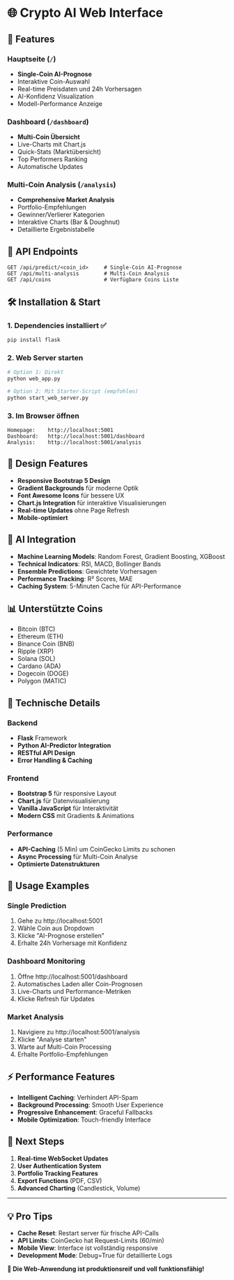 # 🌐 Crypto AI Web Interface

## 🚀 Features

### **Hauptseite** (`/`)
- **Single-Coin AI-Prognose**
- Interaktive Coin-Auswahl
- Real-time Preisdaten und 24h Vorhersagen
- AI-Konfidenz Visualization
- Modell-Performance Anzeige

### **Dashboard** (`/dashboard`)
- **Multi-Coin Übersicht**
- Live-Charts mit Chart.js
- Quick-Stats (Marktübersicht)
- Top Performers Ranking
- Automatische Updates

### **Multi-Coin Analysis** (`/analysis`)
- **Comprehensive Market Analysis**
- Portfolio-Empfehlungen
- Gewinner/Verlierer Kategorien
- Interaktive Charts (Bar & Doughnut)
- Detaillierte Ergebnistabelle

## 🎯 API Endpoints

```
GET /api/predict/<coin_id>     # Single-Coin AI-Prognose
GET /api/multi-analysis        # Multi-Coin Analysis
GET /api/coins                 # Verfügbare Coins Liste
```

## 🛠️ Installation & Start

### 1. Dependencies installiert ✅
```bash
pip install flask
```

### 2. Web Server starten
```bash
# Option 1: Direkt
python web_app.py

# Option 2: Mit Starter-Script (empfohlen)
python start_web_server.py
```

### 3. Im Browser öffnen
```
Homepage:    http://localhost:5001
Dashboard:   http://localhost:5001/dashboard  
Analysis:    http://localhost:5001/analysis
```

## 🎨 Design Features

- **Responsive Bootstrap 5 Design**
- **Gradient Backgrounds** für moderne Optik
- **Font Awesome Icons** für bessere UX
- **Chart.js Integration** für interaktive Visualisierungen
- **Real-time Updates** ohne Page Refresh
- **Mobile-optimiert**

## 🧠 AI Integration

- **Machine Learning Models**: Random Forest, Gradient Boosting, XGBoost
- **Technical Indicators**: RSI, MACD, Bollinger Bands
- **Ensemble Predictions**: Gewichtete Vorhersagen
- **Performance Tracking**: R² Scores, MAE
- **Caching System**: 5-Minuten Cache für API-Performance

## 📊 Unterstützte Coins

- Bitcoin (BTC)
- Ethereum (ETH) 
- Binance Coin (BNB)
- Ripple (XRP)
- Solana (SOL)
- Cardano (ADA)
- Dogecoin (DOGE)
- Polygon (MATIC)

## 🔧 Technische Details

### Backend
- **Flask** Framework
- **Python AI-Predictor Integration**
- **RESTful API Design**
- **Error Handling & Caching**

### Frontend  
- **Bootstrap 5** für responsive Layout
- **Chart.js** für Datenvisualisierung
- **Vanilla JavaScript** für Interaktivität
- **Modern CSS** mit Gradients & Animations

### Performance
- **API-Caching** (5 Min) um CoinGecko Limits zu schonen
- **Async Processing** für Multi-Coin Analyse
- **Optimierte Datenstrukturen**

## 🚀 Usage Examples

### Single Prediction
1. Gehe zu http://localhost:5001
2. Wähle Coin aus Dropdown
3. Klicke "AI-Prognose erstellen"
4. Erhalte 24h Vorhersage mit Konfidenz

### Dashboard Monitoring  
1. Öffne http://localhost:5001/dashboard
2. Automatisches Laden aller Coin-Prognosen
3. Live-Charts und Performance-Metriken
4. Klicke Refresh für Updates

### Market Analysis
1. Navigiere zu http://localhost:5001/analysis
2. Klicke "Analyse starten"
3. Warte auf Multi-Coin Processing
4. Erhalte Portfolio-Empfehlungen

## ⚡ Performance Features

- **Intelligent Caching**: Verhindert API-Spam
- **Background Processing**: Smooth User Experience  
- **Progressive Enhancement**: Graceful Fallbacks
- **Mobile Optimization**: Touch-friendly Interface

## 🎯 Next Steps

1. **Real-time WebSocket Updates**
2. **User Authentication System**  
3. **Portfolio Tracking Features**
4. **Export Functions** (PDF, CSV)
5. **Advanced Charting** (Candlestick, Volume)

---

## 💡 Pro Tips

- **Cache Reset**: Restart server für frische API-Calls
- **API Limits**: CoinGecko hat Request-Limits (60/min)
- **Mobile View**: Interface ist vollständig responsive
- **Development Mode**: Debug=True für detaillierte Logs

**🎉 Die Web-Anwendung ist produktionsreif und voll funktionsfähig!**